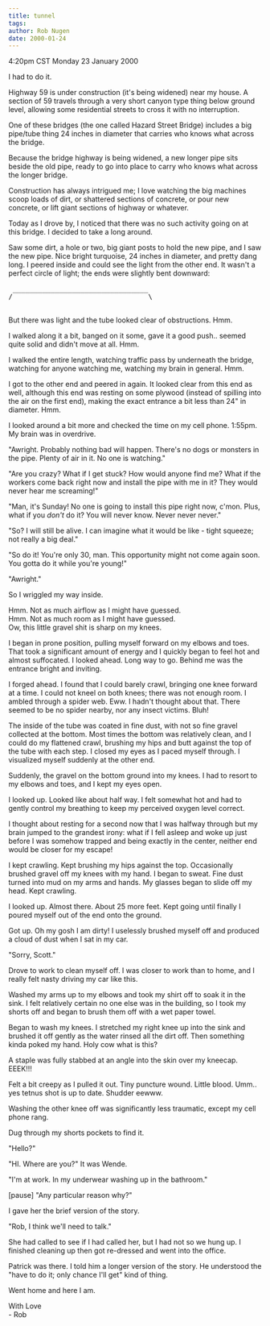 ```yaml
---
title: tunnel
tags: 
author: Rob Nugen
date: 2000-01-24
---
```


<title>Tunnel</title>
<p class=date>4:20pm CST Monday 23 January 2000</p>

<p>I had to do it.

<p>Highway 59 is under construction (it's being widened)
near my house.  A section 
of 59 travels through a very short canyon type thing below
ground level, allowing some residential streets to cross
it with no interruption.

<p>One of these bridges (the one called Hazard Street Bridge)
includes a big pipe/tube thing 24 inches in diameter that
carries who knows what across the bridge.

<p>Because the bridge highway is being widened, a new
longer pipe sits beside the old pipe, ready to go into 
place to carry who knows what across the longer bridge.

<p>Construction has always intrigued me; I love watching
the big machines scoop loads of dirt, or shattered sections
of concrete, or pour new concrete, or lift giant sections
of highway or whatever.  

<p>Today as I drove by, I noticed that there was no such
activity going on at this bridge.  I decided to take a
long around.

<p>Saw some dirt, a hole or two, big giant posts to hold
the new pipe, and I saw the new pipe.  Nice bright turquoise,
24 inches in diameter, and pretty dang long.  I peered
inside and could see the light from the other end.  It
wasn't a perfect circle of light; the ends were slightly
bent downward:

<p><pre>
 ________________________________
/                                \

</pre>

<p>But there was light and the tube looked clear of 
obstructions.  Hmm.

<p>I walked along it a bit, banged on it some, gave
it a good push..  seemed quite solid and didn't move at
all.  Hmm.

<p>I walked the entire length, watching traffic pass by
underneath the bridge, watching for anyone watching me,
watching my brain in general.  Hmm.

<p>I got to the other end and peered in again.  It looked
clear from this end as well, although this end was resting
on some plywood (instead of spilling into the air on the
first end), making the exact entrance a bit less than 
24" in diameter.   Hmm.

<p>I looked around a bit more and checked the time on my
cell phone.  1:55pm.  My brain was in overdrive.

<p>"Awright.  Probably nothing bad will happen.  There's
no dogs or monsters in the pipe.  Plenty of air in it.  
No one is watching."

<p>"Are you crazy?  What if I get stuck?  How would anyone
find me?  What if the workers come back right now and
install the pipe with me in it?  They would never hear me
screaming!"

<p>"Man, it's Sunday!  No one is going to install this
pipe right now, c'mon.  Plus, what if you <em>don't</em>
do it?  You will never know.  Never never never."

<p>"So? I will still be alive.  I can imagine what it would
be like - tight squeeze; not really a big deal."

<p>"So do it!  You're only 30, man.  This opportunity might
not come again soon.  You gotta do it while you're young!"

<p>"Awright."

<p>So I wriggled my way inside.

<p>Hmm.  Not as much airflow as I might have guessed.
<br>Hmm.  Not as much room as I might have guessed.
<br>Ow, this little gravel shit is sharp on my knees.

<p>I began in prone position, pulling myself forward on
my elbows and toes.  That took a significant amount of
energy and I quickly began to feel hot and almost
suffocated.  I looked ahead.  Long way to go.  Behind
me was the entrance bright and inviting.

<p>I forged ahead.  I found that I could barely crawl, 
bringing one knee forward at a time.  I could not kneel
on both knees; there was not enough room.  I ambled through a
spider web.  Eww. I hadn't thought about that.  There
seemed to be no spider nearby, nor any insect victims.  Bluh!

<p>The inside of the tube was coated in
fine dust, with not so fine gravel collected at the bottom.
Most times the bottom was relatively clean, and I could
do my flattened crawl, brushing my hips and butt against
the top of the tube with each step.  I closed my eyes as 
I paced myself through.  I visualized myself suddenly
at the other end.

<p>Suddenly, the gravel on the bottom ground into my knees.
I had to resort to my elbows and toes, and I kept my eyes
open.

<p>I looked up.  Looked like about half way.  I felt somewhat hot and
had to gently control my breathing to keep my perceived
oxygen level correct.  

<p>I thought about resting for a second now that I was
halfway through but my brain jumped to the grandest irony:
what if I fell asleep and woke up just before I was somehow
trapped and being exactly in the center, neither end
would be closer for my escape!

<p>I kept crawling.  Kept brushing my hips against the top.
Occasionally brushed gravel off my knees with my hand.
I began to sweat.  Fine dust turned into mud on my arms
and hands.  My glasses began to slide off my head.  Kept
crawling.

<p>I looked up.  Almost there.  About 25 more feet.  Kept
going until finally I poured myself out of the end onto the ground.

<p>Got up.  Oh my gosh I am dirty!  I uselessly brushed
myself off and produced a cloud of dust when I sat in my car.

<p>"Sorry, Scott."

<p>Drove to work to clean myself off.  I was closer to 
work than to home, and I really felt nasty driving my car
like this.  

<p>Washed my arms up to my elbows and took my shirt off 
to soak it in the sink.  I felt relatively certain no one
else was in the building, so I took my shorts off and began
to brush them off with a wet paper towel.

<p>Began to wash my knees.  I stretched my right knee up
into the sink and brushed it off gently as the water 
rinsed all the dirt off.  Then something kinda poked my
hand. Holy cow what is this?

<p>A staple was fully stabbed at an angle into the skin
over my kneecap.  EEEK!!!

<p>Felt a bit creepy as I pulled it out.  Tiny puncture
wound.  Little blood.  Umm..  yes tetnus shot is up to
date.  Shudder eewww.

<p>Washing the other knee off was significantly less 
traumatic, except my cell phone rang.

<p>Dug through my shorts pockets to find it.

<p>"Hello?"

<p>"HI.  Where are you?" It was Wende.

<p>"I'm at work.  In my underwear washing up in the bathroom."

<p>[pause]  "Any particular reason why?"

<p>I gave her the brief version of the story.

<p>"Rob, I think we'll need to talk."  

<p>She had called to see if I had called her, but I had not
so we hung up.  I finished cleaning up then got re-dressed
and went into the office.

<p>Patrick was there.  I told him a longer version of the 
story.  He understood the "have to do it; only chance I'll
get" kind of thing. 

<p>Went home and here I am.

<p>With Love
<br>- Rob

